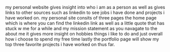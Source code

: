 my personal website gives insight into who i am as a person as well as gives links to other sources such as linkedin to see jobs i have done and projects i have worked on. 
my personal site consits of three pages the home page which is where you can find the linkedin link as well as a little quote that has stuck w me for a while and my mission statement
as you navagate to the about me it gives more insight on hobbies things i like to do and just overall how i choose to spend my free time
lastly the portfolio page will show my top three favorite projects i have worked on thus far.